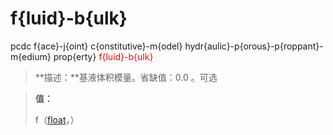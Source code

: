 # f{luid}-b{ulk}
pcdc f{ace}-j{oint} c{onstitutive}-m{odel} hydr{aulic}-p{orous}-p{roppant}-m{edium} prop{erty} <span style='color: red;'>f{luid}-b{ulk}</span>
> **描述：**基液体积模量。省缺值：0.0
。可选

> 
> **值：**
> 
> f（[float](数据类型/float/)，）

